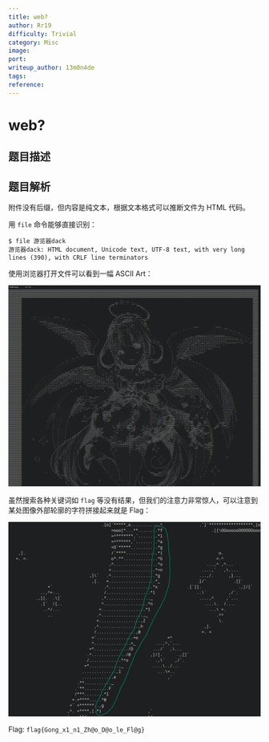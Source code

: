 ```yaml
---
title: web?
author: Rr19
difficulty: Trivial
category: Misc
image:
port:
writeup_author: 13m0n4de
tags:
reference:
---
```


# web?

## 题目描述

## 题目解析

附件没有后缀，但内容是纯文本，根据文本格式可以推断文件为 HTML 代码。

用 `file` 命令能够直接识别：

```
$ file 游览器dack 
游览器dack: HTML document, Unicode text, UTF-8 text, with very long lines (390), with CRLF line terminators
```

使用浏览器打开文件可以看到一幅 ASCII Art：

![ascii_art](./writeup/ascii_art.png)

虽然搜索各种关键词如 `flag` 等没有结果，但我们的注意力非常惊人，可以注意到某处图像外部轮廓的字符拼接起来就是 Flag：

![flag_wtf](./writeup/flag_wtf.png)

Flag: `flag{Gong_x1_n1_Zh@o_D@o_le_Fl@g}`
